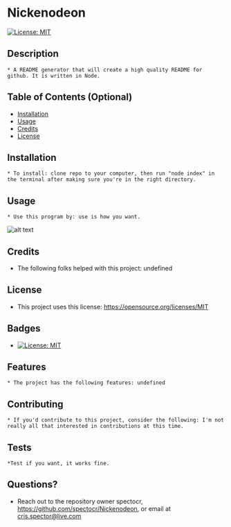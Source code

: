 
  # Nickenodeon
  [![License: MIT](https://img.shields.io/badge/License-MIT-yellow.svg)](https://opensource.org/licenses/MIT)

  ## Description 
    * A README generator that will create a high quality README for github. It is written in Node.
  ## Table of Contents (Optional)
  
  * [Installation](#installation)
  * [Usage](#usage)
  * [Credits](#credits)
  * [License](#license)

  ## Installation
    * To install: clone repo to your computer, then run "node index" in the terminal after making sure you're in the right directory. 
  
  ## Usage 
    * Use this program by: use is how you want.
  
  ![alt text](assets/images/ss.png)
  
  
  ## Credits
   * The following folks helped with this project: undefined
  
  ## License
   * This project uses this license: https://opensource.org/licenses/MIT
  
  ## Badges
  
  * [![License: MIT](https://img.shields.io/badge/License-MIT-yellow.svg)](https://opensource.org/licenses/MIT)
  
  ## Features
    * The project has the following features: undefined
  
  ## Contributing
    * If you'd contribute to this project, consider the following: I'm not really all that interested in contributions at this time. 
  ## Tests
    *Test if you want, it works fine.

  ## Questions?
  * Reach out to the repository owner spectocr, https://github.com/spectocr/Nickenodeon, or email at cris.spector@live.com

